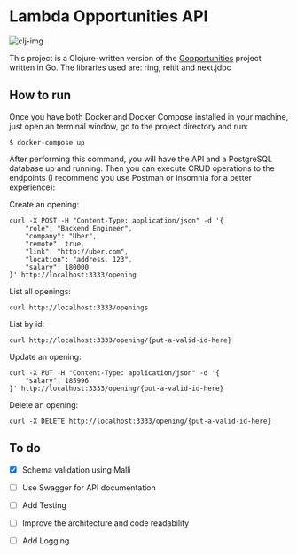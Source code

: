 # Lambda Opportunities API
![clj-img](https://github.com/gideaopinheiro/lambda-opportunities/assets/57717984/373807cd-1991-4aa3-b2b7-8b20ab47ddef)


This project is a Clojure-written version of the [Gopportunities](https://www.youtube.com/watch?v=wyEYpX5U4Vg) project written in Go.
The libraries used are: ring, reitit and next.jdbc

## How to run

Once you have both Docker and Docker Compose installed in your machine, just open an terminal window, go to the project directory and run:

```
$ docker-compose up
```

After performing this command, you will have the API and a PostgreSQL database up and running.
Then you can execute CRUD operations to the endpoints (I recommend you use Postman or Insomnia for a better experience):

Create an opening:

```
curl -X POST -H "Content-Type: application/json" -d '{
    "role": "Backend Engineer",
    "company": "Uber",
    "remote": true,
    "link": "http://uber.com",
    "location": "address, 123",
    "salary": 180000
}' http://localhost:3333/opening

```

List all openings:

```
curl http://localhost:3333/openings

```

List by id:

```
curl http://localhost:3333/opening/{put-a-valid-id-here}

```

Update an opening:

```
curl -X PUT -H "Content-Type: application/json" -d '{
    "salary": 185996
}' http://localhost:3333/opening/{put-a-valid-id-here}
```

Delete an opening:

```
curl -X DELETE http://localhost:3333/opening/{put-a-valid-id-here}
```

## To do

- [X] Schema validation using Malli

- [ ] Use Swagger for API documentation

- [ ] Add Testing

- [ ] Improve the architecture and code readability

- [ ] Add Logging
